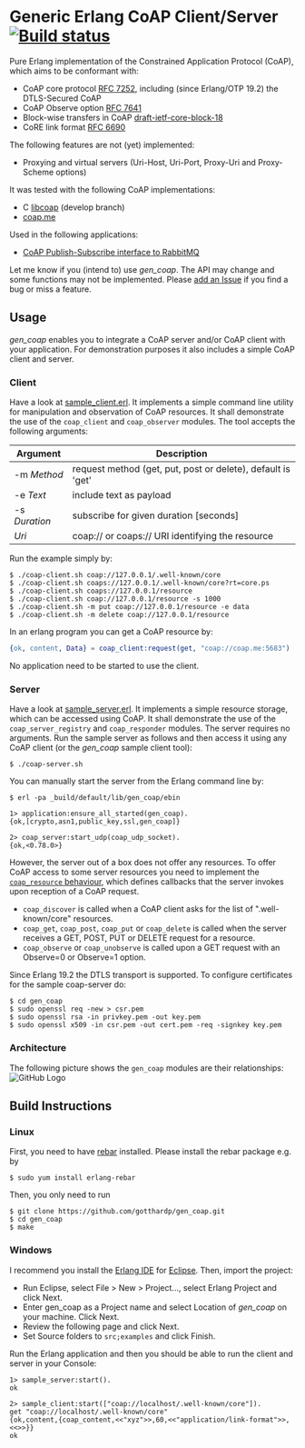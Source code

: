 # Generic Erlang CoAP Client/Server [![Build status](https://github.com/emqx/er_coap_client/actions/workflows/main.yml/badge.svg)](https://github.com/emqx/er_coap_client/actions/workflows/main.yml)

Pure Erlang implementation of the Constrained Application Protocol (CoAP),
which aims to be conformant with:
 - CoAP core protocol [RFC 7252](https://tools.ietf.org/rfc/rfc7252.txt),
   including (since Erlang/OTP 19.2) the DTLS-Secured CoAP
 - CoAP Observe option [RFC 7641](https://tools.ietf.org/rfc/rfc7641.txt)
 - Block-wise transfers in CoAP [draft-ietf-core-block-18](https://tools.ietf.org/id/draft-ietf-core-block-18.txt)
 - CoRE link format [RFC 6690](https://tools.ietf.org/rfc/rfc6690.txt)

The following features are not (yet) implemented:
 - Proxying and virtual servers (Uri-Host, Uri-Port, Proxy-Uri and Proxy-Scheme options)

It was tested with the following CoAP implementations:
 - C [libcoap](https://www.libcoap.net/) (develop branch)
 - [coap.me](http://coap.me/)

Used in the following applications:
 - [CoAP Publish-Subscribe interface to RabbitMQ](https://github.com/gotthardp/rabbitmq-coap-pubsub)

Let me know if you (intend to) use *gen_coap*. The API may change and some
functions may not be implemented. Please
[add an Issue](https://github.com/gotthardp/gen_coap/issues/new)
if you find a bug or miss a feature.


## Usage
*gen_coap* enables you to integrate a CoAP server and/or CoAP client with
your application. For demonstration purposes it also includes a simple CoAP
client and server.

### Client
Have a look at [sample_client.erl](examples/src/sample_client.erl). It implements a simple
command line utility for manipulation and observation of CoAP resources. It
shall demonstrate the use of the `coap_client` and `coap_observer` modules.
The tool accepts the following arguments:

 Argument      | Description
---------------|---------------
 -m *Method*   | request method (get, put, post or delete), default is 'get'
 -e *Text*     | include text as payload
 -s *Duration* | subscribe for given duration [seconds]
 *Uri*         | coap:// or coaps:// URI identifying the resource

Run the example simply by:

    $ ./coap-client.sh coap://127.0.0.1/.well-known/core
    $ ./coap-client.sh coaps://127.0.0.1/.well-known/core?rt=core.ps
    $ ./coap-client.sh coaps://127.0.0.1/resource
    $ ./coap-client.sh coap://127.0.0.1/resource -s 1000
    $ ./coap-client.sh -m put coap://127.0.0.1/resource -e data
    $ ./coap-client.sh -m delete coap://127.0.0.1/resource

In an erlang program you can get a CoAP resource by:
```erlang
{ok, content, Data} = coap_client:request(get, "coap://coap.me:5683")
```
No application need to be started to use the client.

### Server
Have a look at [sample_server.erl](examples/src/sample_server.erl). It implements a simple
resource storage, which can be accessed using CoAP. It shall demonstrate the
use of the `coap_server_registry` and `coap_responder` modules. The server
requires no arguments. Run the sample server as follows and then access
it using any CoAP client (or the *gen_coap* sample client tool):

    $ ./coap-server.sh

You can manually start the server from the Erlang command line by:

    $ erl -pa _build/default/lib/gen_coap/ebin

    1> application:ensure_all_started(gen_coap).
    {ok,[crypto,asn1,public_key,ssl,gen_coap]}

    2> coap_server:start_udp(coap_udp_socket).
    {ok,<0.78.0>}


However, the server out of a box does not offer any resources. To offer CoAP access
to some server resources you need to implement the [`coap_resource` behaviour](src/coap_resource.erl),
which defines callbacks that the server invokes upon reception of a CoAP request.
 - `coap_discover` is called when a CoAP client asks for the list of
   ".well-known/core" resources.
 - `coap_get`, `coap_post`, `coap_put` or `coap_delete` is called when the server
   receives a GET, POST, PUT or DELETE request for a resource.
 - `coap_observe` or `coap_unobserve` is called upon a GET request with an
   Observe=0 or Observe=1 option.

Since Erlang 19.2 the DTLS transport is supported. To configure certificates for
the sample coap-server do:

    $ cd gen_coap
    $ sudo openssl req -new > csr.pem
    $ sudo openssl rsa -in privkey.pem -out key.pem
    $ sudo openssl x509 -in csr.pem -out cert.pem -req -signkey key.pem

### Architecture

The following picture shows the `gen_coap` modules are their relationships:
![GitHub Logo](https://rawgit.com/gotthardp/gen_coap/master/doc/architecture.svg)

## Build Instructions

### Linux

First, you need to have [rebar](https://github.com/rebar/rebar) installed. Please
install the rebar package e.g. by

    $ sudo yum install erlang-rebar

Then, you only need to run

    $ git clone https://github.com/gotthardp/gen_coap.git
    $ cd gen_coap
    $ make

### Windows

I recommend you install the [Erlang IDE](http://erlide.org) for [Eclipse](https://www.eclipse.org).
Then, import the project:
 - Run Eclipse, select File > New > Project..., select Erlang Project and click Next.
 - Enter gen_coap as a Project name and select Location of *gen_coap* on your machine. Click Next.
 - Review the following page and click Next.
 - Set Source folders to `src;examples` and click Finish.

Run the Erlang application and then you should be able to run the client and server in your Console:

    1> sample_server:start().
    ok

    2> sample_client:start(["coap://localhost/.well-known/core"]).
    get "coap://localhost/.well-known/core"
    {ok,content,{coap_content,<<"xyz">>,60,<<"application/link-format">>,<<>>}}
    ok
